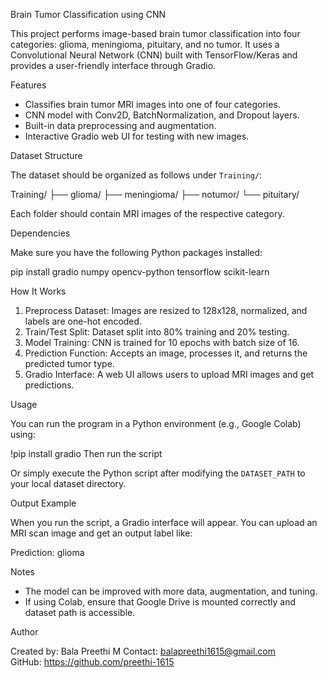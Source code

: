 Brain Tumor Classification using CNN

This project performs image-based brain tumor classification into four categories: glioma, meningioma, pituitary, and no tumor. It uses a Convolutional Neural Network (CNN) built with TensorFlow/Keras and provides a user-friendly interface through Gradio.

 Features

- Classifies brain tumor MRI images into one of four categories.
- CNN model with Conv2D, BatchNormalization, and Dropout layers.
- Built-in data preprocessing and augmentation.
- Interactive Gradio web UI for testing with new images.

Dataset Structure

The dataset should be organized as follows under `Training/`:

Training/
├── glioma/
├── meningioma/
├── notumor/
└── pituitary/

Each folder should contain MRI images of the respective category.

Dependencies

Make sure you have the following Python packages installed:

pip install gradio numpy opencv-python tensorflow scikit-learn

How It Works

1. Preprocess Dataset: Images are resized to 128x128, normalized, and labels are one-hot encoded.
2. Train/Test Split: Dataset split into 80% training and 20% testing.
3. Model Training: CNN is trained for 10 epochs with batch size of 16.
4. Prediction Function: Accepts an image, processes it, and returns the predicted tumor type.
5. Gradio Interface: A web UI allows users to upload MRI images and get predictions.

Usage

You can run the program in a Python environment (e.g., Google Colab) using:

!pip install gradio
Then run the script

Or simply execute the Python script after modifying the `DATASET_PATH` to your local dataset directory.

Output Example

When you run the script, a Gradio interface will appear. You can upload an MRI scan image and get an output label like:

Prediction: glioma

Notes

- The model can be improved with more data, augmentation, and tuning.
- If using Colab, ensure that Google Drive is mounted correctly and dataset path is accessible.



Author

Created by: Bala Preethi M 
Contact: balapreethi1615@gmail.com  
GitHub: https://github.com/preethi-1615
